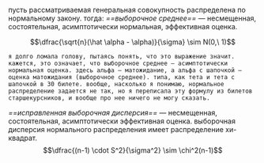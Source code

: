 пусть рассматриваемая генеральная совокупность распределена по нормальному закону. тогда:
*==выборочное среднее==* — несмещенная, состоятельная, асимптотически нормальная, эффективная оценка.

$$\dfrac{\sqrt{n}(\hat \alpha - \alpha)}{\sigma} \sim N(0,\ 1)$$

```
я долго ломала голову, пытаясь понять, что это выражение значит. кажется, это означает, что выборочное среднее — асимптотически нормальная оценка. здесь альфа — матожидание, а альфа с шапочкой — оценка матожидания (выборочное среднее). типа, как тета и тета с шапочкой в 30 билете. вообще, насколько я понимаю, нормальное распределение задается не так, но я переписала эту формулу из билетов старшекурсников, и вообще про нее ничего не могу сказать.
```

*==исправленная выборочная дисперсия==* — несмещенная, состоятельная, асимптотически эффективная оценка. выборочная дисперсия нормального распределения имеет распределение хи-квадрат.
$$\dfrac{(n-1) \cdot S^2}{\sigma^2} \sim \chi^2(n-1)$$